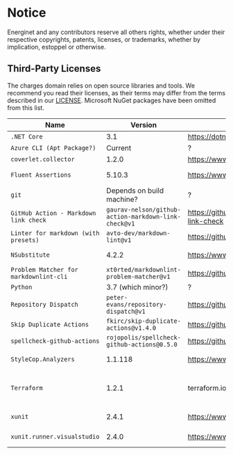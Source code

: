 # Notice

Energinet and any contributors reserve all others rights, whether under their respective copyrights, patents, licenses, or trademarks, whether by implication, estoppel or otherwise.

## Third-Party Licenses

The charges domain relies on open source libraries and tools.
We recommend you read their licenses, as their terms may differ from the terms described in our [LICENSE](LICENSE).
Microsoft NuGet packages have been omitted from this list.

| Name | Version | Url | License |
| -- | -- | -- | -- |
| `.NET Core` | 3.1 | https://dotnet.microsoft.com/download/dotnet/3.1 | MIT |
| `Azure CLI (Apt Package?)` | Current | ? | ? |
| `coverlet.collector` | 1.2.0 | https://www.nuget.org/packages/coverlet.collector/1.2.0 | MIT |
| `Fluent Assertions` | 5.10.3 | https://www.nuget.org/packages/FluentAssertions/5.10.3/ | Apache-2.0 |
| `git` | Depends on build machine? | ? | ? |
| `GitHub Action - Markdown link check` | `gaurav-nelson/github-action-markdown-link-check@v1` | https://github.com/gaurav-nelson/github-action-markdown-link-check | MIT |
| `Linter for markdown (with presets)` | `avto-dev/markdown-lint@v1` | https://github.com/avto-dev/markdown-lint | MIT |
| `NSubstitute` | 4.2.2 | https://www.nuget.org/packages/NSubstitute/4.2.2 | BSD-3-Clause |
| `Problem Matcher for markdownlint-cli` | `xt0rted/markdownlint-problem-matcher@v1` | https://github.com/xt0rted/markdownlint-problem-matcher | MIT |
| `Python` | 3.7 (which minor?) | ? | ? |
| `Repository Dispatch` | `peter-evans/repository-dispatch@v1` | https://github.com/peter-evans/repository-dispatch | MIT |
| `Skip Duplicate Actions` | `fkirc/skip-duplicate-actions@v1.4.0` | https://github.com/fkirc/skip-duplicate-actions | MIT |
| `spellcheck-github-actions` | `rojopolis/spellcheck-github-actions@0.5.0` | https://github.com/rojopolis/spellcheck-github-actions | MIT |
| `StyleCop.Analyzers` | 1.1.118 | https://www.nuget.org/packages/StyleCop.Analyzers/1.1.118 | Apache-2.0 |
| `Terraform` | 1.2.1 | terraform.io | Mozilla Public License 2.0 |
| `xunit` | 2.4.1 | https://www.nuget.org/packages/xunit/2.4.1 | [xunit license](https://raw.githubusercontent.com/xunit/xunit/master/license.txt) |
| `xunit.runner.visualstudio` | 2.4.0 | https://www.nuget.org/packages/xunit.runner.visualstudio/2.4.0 | [xunit license](https://raw.githubusercontent.com/xunit/xunit/master/license.txt) |
